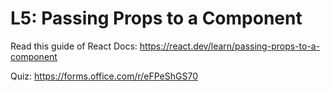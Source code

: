 # L5: Passing Props to a Component

Read this guide of React Docs: https://react.dev/learn/passing-props-to-a-component

Quiz: https://forms.office.com/r/eFPeShGS70
